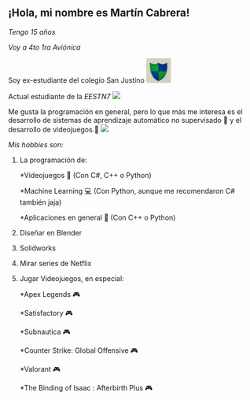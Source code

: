 <h2>¡Hola, mi nombre es Martín Cabrera!</h2>


_Tengo 15 años_


_Voy a 4to 1ra Aviónica_


Soy ex-estudiante del colegio San Justino  <img src="./sanjustino.jfif" width="50">


Actual estudiante de la _EESTN7_ <img src="https://lh3.googleusercontent.com/proxy/tO68olUrNa-W1Wv5f4Ey_s1tW1O0EBY4j5ga-Rbl3PYr9mVMxOkzaS5uQjVG3z_kcPc-EG-IJ6LJeg6lnFCY8x_XXwd4YmCCmLg77fY" width="50">


Me gusta la programación en general, pero lo que más me interesa es el desarrollo de sistemas de aprendizaje automático no supervisado :file_folder: y el desarrollo de videojuegos.:space_invader:  <img src="https://i.gifer.com/74xC.gif" width="50">


*Mis hobbies son:*


1. La programación de:


	*Videojuegos :space_invader: (Con C#, C++ o Python)
	
	
	*Machine Learning :computer: (Con Python, aunque me recomendaron C# también jaja)
	
	
	*Aplicaciones en general :iphone: (Con C++ o Python)
	
	
2. Diseñar en Blender


3. Solidworks

4. Mirar series de Netflix


5. Jugar Videojuegos, en especial:


	*Apex Legends :video_game:
	
	
	*Satisfactory :video_game:
	
	
	*Subnautica :video_game:
	
	
	*Counter Strike: Global Offensive :video_game:
	
	
	*Valorant :video_game:
	
	
	*The Binding of Isaac : Afterbirth Plus :video_game:
	
	
